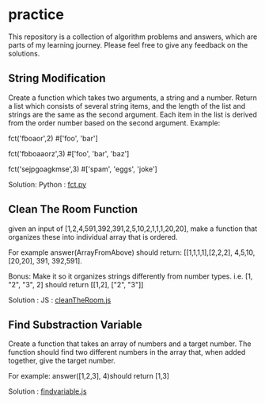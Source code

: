 # practice
This repository is a collection of algorithm problems and answers, which are parts of my learning journey. Please feel free to give any feedback on the solutions. 

##  String Modification
Create a function which takes two arguments, a string and a number. Return a list which consists of several string items, and the length of the list and strings are the same as the second argument. Each item in the list is derived from the order number based on the second argument. 
Example:

fct('fboaor',2) #['foo', 'bar']

fct('fbboaaorz',3) #['foo', 'bar', 'baz']

fct('sejpgoagkmse',3) #['spam', 'eggs', 'joke']

Solution: 
Python : [fct.py](./fct.py "Solution in Py")

## Clean The Room Function
given an input of [1,2,4,591,392,391,2,5,10,2,1,1,1,20,20], make a function that organizes these into individual array that is ordered. 

For example answer(ArrayFromAbove) should return: [[1,1,1,1],[2,2,2], 4,5,10,[20,20], 391, 392,591]. 


Bonus: Make it so it organizes strings differently from number types. 
i.e. [1, "2", "3", 2] should return [[1,2], ["2", "3"]]

Solution : JS : [cleanTheRoom.js](./cleanTheRoom.js "Solution in JS")

##  Find Substraction Variable
Create a function that takes an array of numbers and a target number. The function should find two different numbers in the array that, when added together, give the target number.

For example: answer([1,2,3], 4)should return [1,3]

Solution : [findvariable.js](./findvariable.js "Solution in JS")